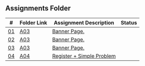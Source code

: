 ## Assignments Folder

|      #      | Folder Link  | Assignment Description             | Status|
| :---------: | ------------ | ---------------------------------- |-------|
| [01](./A01) | [A03](./A03) | [Banner Page.](./A03)              |       |
| [02](./A02) | [A03](./A03) | [Banner Page.](./A03)              |       |
| [03](./A03) | [A03](./A03) | [Banner Page.](./A03)              |       |
| [04](./A04) | [A04](./A04) | [Register + Simple Problem](./A04) |       |

